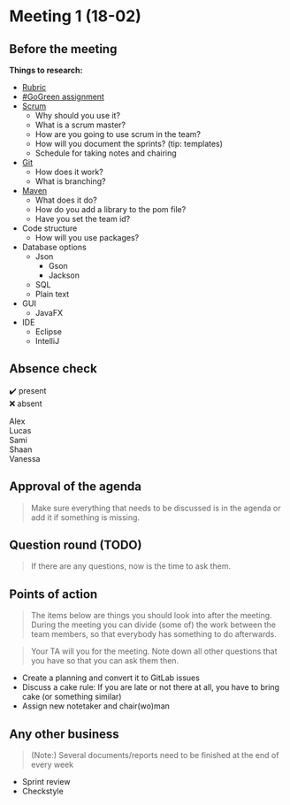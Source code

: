 # Meeting 1 (18-02)
## Before the meeting

**Things to research:**
- [Rubric](https://brightspace.tudelft.nl/d2l/le/content/144556/viewContent/1225591/View)
- [#GoGreen assignment](https://brightspace.tudelft.nl/d2l/le/content/144556/viewContent/1222952/View)
- [Scrum](https://brightspace.tudelft.nl/d2l/le/content/144556/Home)
    - Why should you use it?
    - What is a scrum master?
    - How are you going to use scrum in the team?
    - How will you document the sprints? (tip: templates)
    - Schedule for taking notes and chairing
- [Git](https://brightspace.tudelft.nl/d2l/le/content/144556/Home)
    - How does it work?
    - What is branching?
- [Maven](https://brightspace.tudelft.nl/d2l/le/content/144556/Home)
    - What does it do?
    - How do you add a library to the pom file?
    - Have you set the team id?
- Code structure
    - How will you use packages?
- Database options
    - Json
        - Gson
        - Jackson
    - SQL
    - Plain text
- GUI
    - JavaFX
- IDE
    - Eclipse
    - IntelliJ

## Absence check
:heavy_check_mark: present<br/>
:x: absent<br/>

Alex<br/>
Lucas<br/>
Sami<br/>
Shaan<br/>
Vanessa<br/>

## Approval of the agenda
> Make sure everything that needs to be discussed is in the agenda or add it if something is missing.

## Question round **(TODO)**
> If there are any questions, now is the time to ask them.

## Points of action
> The items below are things you should look into after the meeting. During the meeting you can divide (some of) the work between the team members, so that everybody has something to do afterwards.

> Your TA will you for the meeting. Note down all other questions that you have so that you can ask them then.

 - Create a planning and convert it to GitLab issues
 - Discuss a cake rule: If you are late or not there at all, you have to bring cake (or something similar)
 - Assign new notetaker and chair(wo)man

## Any other business
> (Note:) Several documents/reports need to be finished at the end of every week
- Sprint review
- Checkstyle